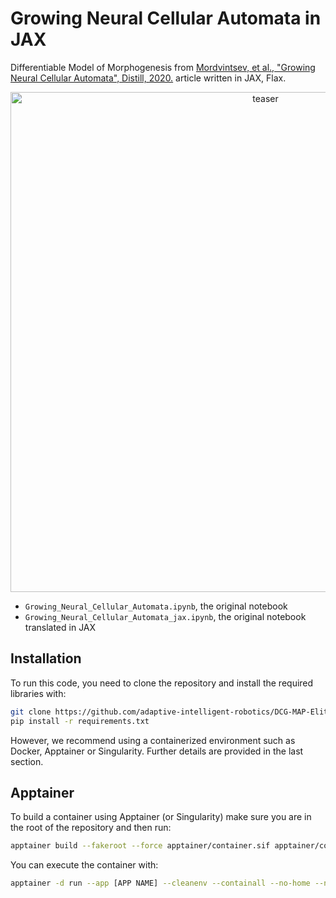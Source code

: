 # Growing Neural Cellular Automata in JAX

Differentiable Model of Morphogenesis from [Mordvintsev, et al., "Growing Neural Cellular Automata", Distill, 2020.](https://distill.pub/2020/growing-ca/) article written in JAX, Flax.

<p align="center">
<img width="800" alt="teaser" src="https://github.com/maxencefaldor/growing-ca/assets/49123210/51457e98-48bd-49a6-b792-7062b2a80ee7">
</p>

- ``Growing_Neural_Cellular_Automata.ipynb``, the original notebook
- ``Growing_Neural_Cellular_Automata_jax.ipynb``, the original notebook translated in JAX

## Installation

To run this code, you need to clone the repository and install the required libraries with:
```bash
git clone https://github.com/adaptive-intelligent-robotics/DCG-MAP-Elites
pip install -r requirements.txt
```

However, we recommend using a containerized environment such as Docker, Apptainer or Singularity. Further details are provided in the last section.

## Apptainer

To build a container using Apptainer (or Singularity) make sure you are in the root of the repository and then run:

```bash
apptainer build --fakeroot --force apptainer/container.sif apptainer/container.def
```

You can execute the container with:

```bash
apptainer -d run --app [APP NAME] --cleanenv --containall --no-home --nv container.sif
```
